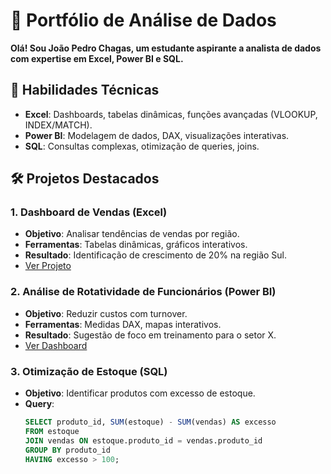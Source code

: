 # 🚀 Portfólio de Análise de Dados  
**Olá! Sou João Pedro Chagas, um estudante aspirante a analista de dados com expertise em Excel, Power BI e SQL.**  

## 📌 Habilidades Técnicas  
- **Excel**: Dashboards, tabelas dinâmicas, funções avançadas (VLOOKUP, INDEX/MATCH).  
- **Power BI**: Modelagem de dados, DAX, visualizações interativas.  
- **SQL**: Consultas complexas, otimização de queries, joins.  

## 🛠 Projetos Destacados  
### **1. Dashboard de Vendas (Excel)**  
- **Objetivo**: Analisar tendências de vendas por região.  
- **Ferramentas**: Tabelas dinâmicas, gráficos interativos.  
- **Resultado**: Identificação de crescimento de 20% na região Sul.  
- [Ver Projeto](Excel/Imagens/dashboard_vendas.png)  

### **2. Análise de Rotatividade de Funcionários (Power BI)**  
- **Objetivo**: Reduzir custos com turnover.  
- **Ferramentas**: Medidas DAX, mapas interativos.  
- **Resultado**: Sugestão de foco em treinamento para o setor X.  
- [Ver Dashboard](https://app.powerbi.com/links/...)  

### **3. Otimização de Estoque (SQL)**  
- **Objetivo**: Identificar produtos com excesso de estoque.  
- **Query**:  
  ```sql
  SELECT produto_id, SUM(estoque) - SUM(vendas) AS excesso  
  FROM estoque  
  JOIN vendas ON estoque.produto_id = vendas.produto_id  
  GROUP BY produto_id  
  HAVING excesso > 100;  
